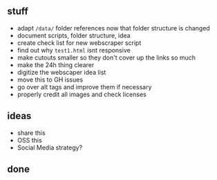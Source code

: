 ## stuff

* adapt `/data/` folder references now that folder structure is changed
* document scripts, folder structure, idea
* create check list for new webscraper script
* find out why `test1.html` isnt responsive
* make cutouts smaller so they don't cover up the links so much
* make the 24h thing clearer
* digitize the webscaper idea list
* move this to GH issues
* go over alt tags and improve them if necessary
* properly credit all images and check licenses

## ideas

* share this
* OSS this
* Social Media strategy?

## done